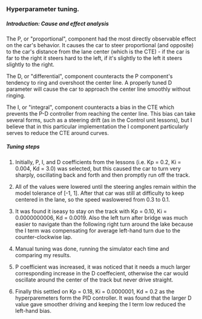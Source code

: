 ### Hyperparameter tuning.

##### Introduction: Cause and effect analysis

The P, or "proportional", component had the most directly observable effect on the car's behavior.
It causes the car to steer proportional (and opposite) to the car's distance from the lane center 
(which is the CTE) - if the car is far to the right it steers hard to the left, if it's slightly 
to the left it steers slightly to the right.

The D, or "differential", component counteracts the P component's tendency to ring and overshoot the
center line. A properly tuned D parameter will cause the car to approach the center line smoothly without ringing.


The I, or "integral", component counteracts a bias in the CTE which prevents the P-D controller from 
reaching the center line. This bias can take several forms, such as a steering drift (as in the Control unit lessons), 
but I believe that in this particular implementation the I component particularly serves to reduce the CTE around curves.

##### Tuning steps

1. Initially,  P, I, and D coefficients from the lessons (i.e. Kp = 0.2, Ki = 0.004, Kd = 3.0) was selected, but this
caused the car to turn very sharply, oscillating back and forth and then promptly run off the track.

2. All of the values were lowered until the steering angles remain within the model tolerance of [-1, 1].  After that
car was still at difficulty to keep centered in the lane, so the speed waslowered from 0.3 to 0.1.

3. It was found it iseasy to stay on the track with Kp = 0.10, Ki = 0.0000000006, Kd = 0.0019. Also the left turn after
bridge was much easier to navigate than the following right turn around the lake because the I term was compensating for
average left-hand turn due to the counter-clockwise lap.

4. Manual tuning was done, running the simulator each time and comparing my results.

5.  P coefficient was increased, it was noticed that it needs a much larger corresponding increase in the D coeffecient,
otherwise the car would oscillate around the center of the track but never drive straight.

6. Finally this settled  on Kp = 0.18, Ki = 0.0000001, Kd = 0.2 as the hyperparemeters form the PID controller.  It was found that the
larger D value gave smoother driving and keeping the I term low reduced the left-hand bias.
